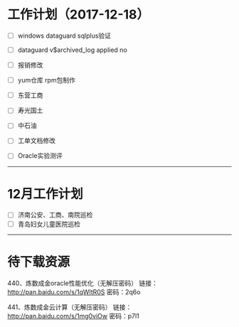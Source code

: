 # 工作计划（2017-12-18）

- [ ] windows dataguard sqlplus验证
- [ ] dataguard v$archived_log  applied no
- [ ] 报销修改
- [ ] yum仓库 rpm包制作
- [ ] 东营工商
- [ ] 寿光国土
- [ ] 中石油
- [ ] 工单文档修改
- [ ] Oracle实验测评


------

# 12月工作计划

- [ ] 济南公安、工商、南院巡检
- [ ] 青岛妇女儿童医院巡检

------

# 待下载资源

440、炼数成金oracle性能优化（无解压密码）
链接：<http://pan.baidu.com/s/1qWltR0S> 密码：2q6o

441、炼数成金云计算（无解压密码）
链接：<http://pan.baidu.com/s/1mg0viOw> 密码：p7l1